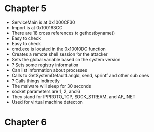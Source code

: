 # Chapter 5
 - ServiceMain is at 0x1000CF30
 - Import is at 0x100163CC
 - There are 18 cross references to gethostbyname()
 - Easy to check
 - Easy to check
 - cmd.exe is located in the 0x10010DC function
 - Creates a remote shell session for the attacker
 - Sets the global variable based on the system version
 - ? Sets some registry information
 - Can list information about processes
 - Calls to GetSystemDefaultLangId, send, sprintf and other sub ones
 - ? Calls things indirectly
 - The malware will sleep for 30 seconds
 - socket parameters are 1, 2, and 6
 - They stand for IPPROTO_TCP, SOCK_STREAM, and AF_INET
 - Used for virtual machine detection

# Chapter 6
